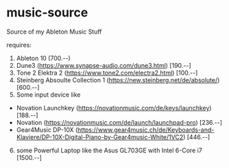 # music-source
Source of my Ableton Music Stuff


requires:
 1. Ableton 10 (700.--)
 2. Dune3 (https://www.synapse-audio.com/dune3.html)  [190.--]
 3. Tone 2 Elektra 2 (https://www.tone2.com/electra2.html) [100.--]
 4. Steinberg Absoulte Collection 1 (https://new.steinberg.net/de/absolute/) [600.--]
 5. Some input device like
  - Novation Launchkey (https://novationmusic.com/de/keys/launchkey) [188.--]
  - Novation (https://novationmusic.com/de/launch/launchpad-pro) [236.--]
  - Gear4Music DP-10X (https://www.gear4music.ch/de/Keyboards-and-Klaviere/DP-10X-Digital-Piano-by-Gear4music-White/1VC2) [446.--]
 6. some Powerful Laptop like the Asus GL703GE with Intel 6-Core i7 [1500.--]
